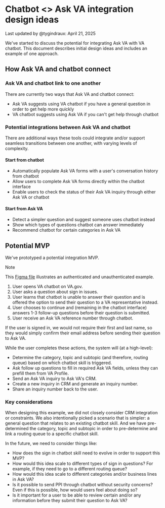# Chatbot <> Ask VA integration design ideas

Last updated by @tygindraux: April 21, 2025

We've started to discuss the potential for integrating Ask VA with VA chatbot. This document describes initial design ideas and includes an example of one approach.

## How Ask VA and chatbot connect

### Ask VA and chatbot link to one another

There are currently two ways that Ask VA and chatbot connect:

- Ask VA suggests using VA chatbot if you have a general question in order to get help more quickly
- VA chatbot suggests using Ask VA if you can't get help through chatbot

### Potential integrations between Ask VA and chatbot

There are additional ways these tools could integrate and/or support seamless transitions between one another, with varying levels of complexity.

#### Start from chatbot
- Automatically populate Ask VA forms with a user's conversation history from chatbot
- Allow users to complete Ask VA forms directly within the chatbot interface
- Enable users to check the status of their Ask VA inquiry through either Ask VA or chatbot

#### Start from Ask VA
- Detect a simpler question and suggest someone uses chatbot instead
- Show which types of questions chatbot can answer immediately
- Recommend chatbot for certain categories in Ask VA

## Potential MVP

We've prototyped a potential integration MVP.

> [!NOTE]
> This [Figma file](https://www.figma.com/design/YoeGJtWzHEH2bX2S4EGyBG/Ask-VA-Form---Phase-II-exploration?node-id=763-6807) illustrates an authenticated and unauthenticated example.

1. User opens VA chatbot on VA.gov.
2. User asks a question about sign in issues.
3. User learns that chatbot is unable to answer their question and is offered the option to send their question to a VA representative instead.
4. User chooses to continue and (remaining in the chatbot interface) answers 1-3 follow-up questions before their question is submitted.
5. User receive an Ask VA reference number through chatbot.

If the user is signed in, we would not require their first and last name, so they would simply confirm their email address before sending their question to Ask VA.

While the user completes these actions, the system will (at a high-level):

- Determine the category, topic and subtopic (and therefore, routing queue) based on which chatbot skill is triggered.
- Ask follow up questions to fill in required Ask VA fields, unless they can prefill them from VA Profile.
- Send an Ask VA inquiry to Ask VA's CRM.
- Create a new inquiry in CRM and generate an inquiry number.
- Share an inquiry number back to the user.

### Key considerations

When designing this example, we did not closely consider CRM integration or constraints. We also intentionally picked a scenario that is simpler: a general question that relates to an existing chatbot skill. And we have pre-determined the category, topic and subtopic in order to pre-determine and link a routing queue to a specific chatbot skill.

In the future, we need to consider things like:
- How does the sign in chatbot skill need to evolve in order to support this MVP?
- How would this idea scale to different types of sign in questions? For example, if they need to go to a different routing queue?
- How would this idea scale to different categories and/or business lines in Ask VA?
- Is it possible to send PPI through chatbot without security concerns? Even if this is possible, how would users feel about doing so?
- Is it important for a user to be able to review certain and/or any information before they submit their question to Ask VA?
